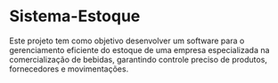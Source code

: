 # Sistema-Estoque
Este projeto tem como objetivo desenvolver um software para o gerenciamento eficiente do estoque de uma empresa especializada na comercialização de bebidas, garantindo controle preciso de produtos, fornecedores e movimentações.
